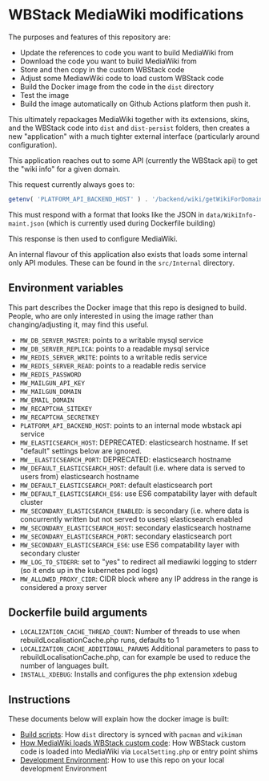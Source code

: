 # WBStack MediaWiki modifications

The purposes and features of this repository are:
- Update the references to code you want to build MediaWiki from
- Download the code you want to build MediaWiki from
- Store and then copy in the custom WBStack code
- Adjust some MediawWiki code to load custom WBStack code
- Build the Docker image from the code in the `dist` directory
- Test the image
- Build the image automatically on Github Actions platform then push it.

This ultimately repackages MediaWiki together with its extensions, skins, and the WBStack code into `dist` and `dist-persist` folders, then creates a new "application" with a much tighter external interface (particularly around configuration).

This application reaches out to some API (currently the WBStack api) to get the "wiki info" for a given domain.

This request currently always goes to:

```php
getenv( 'PLATFORM_API_BACKEND_HOST' ) . '/backend/wiki/getWikiForDomain?domain=' . urlencode($requestDomain);
```

This must respond with a format that looks like the JSON in `data/WikiInfo-maint.json` (which is currently used during Dockerfile building)

This response is then used to configure MediaWiki.

An internal flavour of this application also exists that loads some internal only API modules.
These can be found in the `src/Internal` directory.


## Environment variables

This part describes the Docker image that this repo is designed to build. People, who are only interested in using the image rather than changing/adjusting it, may find this useful.

- `MW_DB_SERVER_MASTER`: points to a writable mysql service
- `MW_DB_SERVER_REPLICA`: points to a readable mysql service
- `MW_REDIS_SERVER_WRITE`: points to a writable redis service
- `MW_REDIS_SERVER_READ`: points to a readable redis service
- `MW_REDIS_PASSWORD`
- `MW_MAILGUN_API_KEY`
- `MW_MAILGUN_DOMAIN`
- `MW_EMAIL_DOMAIN`
- `MW_RECAPTCHA_SITEKEY`
- `MW_RECAPTCHA_SECRETKEY`
- `PLATFORM_API_BACKEND_HOST`: points to an internal mode wbstack api service
- `MW_ELASTICSEARCH_HOST`: DEPRECATED: elasticsearch hostname. If set "default" settings below are ignored.
- `MW__ELASTICSEARCH_PORT`: DEPRECATED: elasticsearch hostname
- `MW_DEFAULT_ELASTICSEARCH_HOST`: default (i.e. where data is served to users from) elasticsearch hostname
- `MW_DEFAULT_ELASTICSEARCH_PORT`: default elasticsearch port
- `MW_DEFAULT_ELASTICSEARCH_ES6`: use ES6 compatability layer with default cluster
- `MW_SECONDARY_ELASTICSEARCH_ENABLED`: is secondary (i.e. where data is concurrently written but not served to users) elasticsearch enabled
- `MW_SECONDARY_ELASTICSEARCH_HOST`: secondary elasticsearch hostname
- `MW_SECONDARY_ELASTICSEARCH_PORT`: secondary elasticsearch port
- `MW_SECONDARY_ELASTICSEARCH_ES6`: use ES6 compatability layer with secondary cluster
- `MW_LOG_TO_STDERR`: set to "yes" to redirect all mediawiki logging to stderr (so it ends up in the kubernetes pod logs)
- `MW_ALLOWED_PROXY_CIDR`: CIDR block where any IP address in the range is considered a proxy server

## Dockerfile build arguments

- `LOCALIZATION_CACHE_THREAD_COUNT`: Number of threads to use when rebuildLocalisationCache.php runs, defaults to 1
- `LOCALIZATION_CACHE_ADDITIONAL_PARAMS` Additional parameters to pass to rebuildLocalisationCache.php, can for example be used to reduce the number of languages built.
- `INSTALL_XDEBUG`: Installs and configures the php extension xdebug

## Instructions

These documents below will explain how the docker image is built:

- [Build scripts](./docs/build-scripts.md): How `dist` directory is synced with `pacman` and `wikiman`
- [How MediaWiki loads WBStack custom code](./docs/mediawiki-loading.md): How WBStack custom code is loaded into MediaWiki via `LocalSetting.php` or entry point shims
- [Development Environment](./docs/dev-environment.md): How to use this repo on your local development Environment